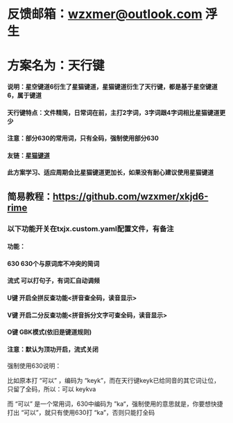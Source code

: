 # 反馈邮箱：wzxmer@outlook.com  浮生 

# 方案名为：天行键

#### 说明：星空键道6衍生了星猫键道，星猫键道衍生了天行键，都是基于星空键道6，属于键道

#### 天行键特点：文件精简，日常词在前，主打2字词，3字词跟4字词相比星猫键道更少

#### 注意：部分630的常用词，只有全码，强制使用部分630

#### 友链：[星猫键道](https://github.com/hugh7007/xmjd6-rere)

#### 此方案学习、适应周期会比星猫键道更加长，如果没有耐心建议使用星猫键道



## 简易教程：https://github.com/wzxmer/xkjd6-rime

### 					以下功能开关在txjx.custom.yaml配置文件，有备注

#### 功能：

#### 630			630个与原词库不冲突的简词

#### 			流式			可以打句子，有词汇自动调频

#### 			U键			开启全拼反查功能<拼音查全码，读音显示>	

#### 			V键			开启二分反查功能<拼音拆分文字可查全码，读音显示>

#### 			O键			GBK模式(依旧是键道规则)

#### 		注意：默认为顶功开启，流式关闭



强制使用630说明：

比如原本打 “可以” ，编码为 “keyk”，而在天行键keyk已给同音的其它词让位，只留了全码，所以：可以  keykva

而 “可以” 是一个常用词，630中编码为 ”ka“，强制使用的意思就是，你要想快捷打出 “可以”，就只有使用630打 “ka”，否则只能打全码
